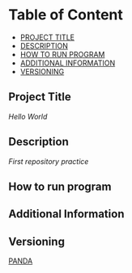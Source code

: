 # **Table of Content**

- [PROJECT TITLE](#Project-Title)
- [DESCRIPTION](#Description)
- [HOW TO RUN PROGRAM](#How-to-run-program)
- [ADDITIONAL INFORMATION](#additional-information)
- [VERSIONING](#versioning)

## Project Title
*Hello World*

## Description
*First repository practice*

## How to run program

## Additional Information

## Versioning

[PANDA](https://www.google.com/url?sa=i&url=https%3A%2F%2Ftinyjpg.com%2F&psig=AOvVaw3lW2GLB2Npblsn5FjWcHZ4&ust=1727204430532000&source=images&cd=vfe&opi=89978449&ved=0CBEQjRxqFwoTCKCarYfg2YgDFQAAAAAdAAAAABAE)
